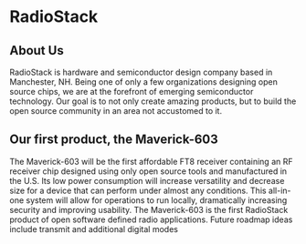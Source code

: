 # RadioStack

## About Us

RadioStack is hardware and semiconductor design company based in Manchester, NH. Being one of only a few organizations designing open source chips, we are at the forefront of emerging semiconductor technology. Our goal is to not only create amazing products, but to build the open source community in an area not accustomed to it. 

## Our first product, the Maverick-603
The Maverick-603 will be the first affordable FT8 receiver containing an RF receiver chip designed using only open source tools and manufactured in the U.S. Its low power consumption will increase versatility and decrease size for a device that can perform under almost any conditions. This all-in-one system will allow for operations to run locally, dramatically increasing security and improving usability. The Maverick-603 is the first RadioStack product of open software defined radio applications.  Future roadmap ideas include transmit and additional digital modes
